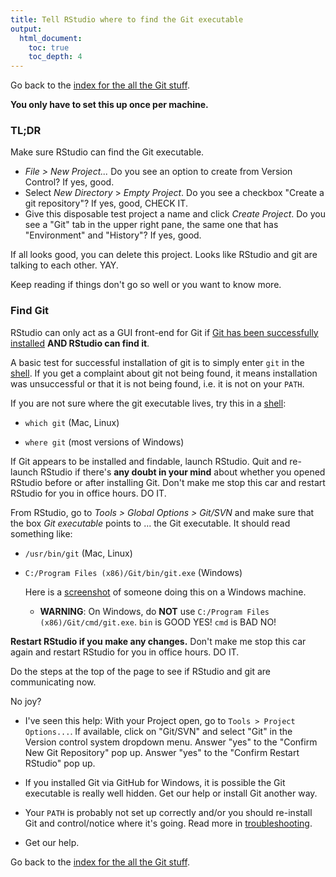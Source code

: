 ```yaml
---
title: Tell RStudio where to find the Git executable
output:
  html_document:
    toc: true
    toc_depth: 4
---
```


Go back to the [index for the all the Git stuff](git00_index.html).

**You only have to set this up once per machine.**

### TL;DR

Make sure RStudio can find the Git executable.

  * *File > New Project...* Do you see an option to create from Version Control? If yes, good.
  * Select *New Directory* > *Empty Project*. Do you see a checkbox "Create a git repository"? If yes, good, CHECK IT.
  * Give this disposable test project a name and click *Create Project*. Do you see a "Git" tab in the upper right pane, the same one that has "Environment" and "History"? If yes, good.
  
If all looks good, you can delete this project. Looks like RStudio and git are talking to each other. YAY.

Keep reading if things don't go so well or you want to know more.

### Find Git

RStudio can only act as a GUI front-end for Git if [Git has been successfully installed](git01_git-install.html) **AND RStudio can find it**.

A basic test for successful installation of git is to simply enter `git` in the [shell](git09_shell.html). If you get a complaint about git not being found, it means installation was unsuccessful or that it is not being found, i.e. it is not on your `PATH`.

If you are not sure where the git executable lives, try this in a [shell](git09_shell.html):
  
* `which git` (Mac, Linux)

* `where git` (most versions of Windows)

If Git appears to be installed and findable, launch RStudio. Quit and re-launch RStudio if there's __any doubt in your mind__ about whether you opened RStudio before or after installing Git. Don't make me stop this car and restart RStudio for you in office hours. DO IT.

From RStudio, go to *Tools > Global Options > Git/SVN* and make sure that the box *Git executable* points to ... the Git executable. It should read something like:
  
  * `/usr/bin/git` (Mac, Linux)

  * `C:/Program Files (x86)/Git/bin/git.exe` (Windows)

    Here is a [screenshot](http://www.molecularecologist.com/wp-content/uploads/2013/11/Screenshot-2013-11-12-09.53.56-Copy1.png) of someone doing this on a Windows machine.

    - __WARNING__: On Windows, do __NOT__ use `C:/Program Files (x86)/Git/cmd/git.exe`. `bin` is GOOD YES! `cmd` is BAD NO!

**Restart RStudio if you make any changes.** Don't make me stop this car again and restart RStudio for you in office hours. DO IT.

Do the steps at the top of the page to see if RStudio and git are communicating now.

No joy?

  * I've seen this help: With your Project open, go to `Tools > Project Options...`. If available, click on "Git/SVN" and select "Git" in the Version control system dropdown menu. Answer "yes" to the "Confirm New Git Repository" pop up. Answer "yes" to the "Confirm Restart RStudio" pop up.

  * If you installed Git via GitHub for Windows, it is possible the Git executable is really well hidden. Get our help or install Git another way.

  * Your `PATH` is probably not set up correctly and/or you should re-install Git and control/notice where it's going. Read more in [troubleshooting](git66_rstudio-git-github-hell.html).

  * Get our help.

Go back to the [index for the all the Git stuff](git00_index.html).
